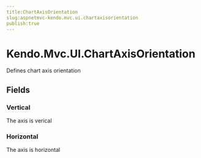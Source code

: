 ```yaml
---
title:ChartAxisOrientation
slug:aspnetmvc-kendo.mvc.ui.chartaxisorientation
publish:true
---
```


# Kendo.Mvc.UI.ChartAxisOrientation
Defines chart axis orientation

## Fields
### Vertical
The axis is verical
### Horizontal
The axis is horizontal





